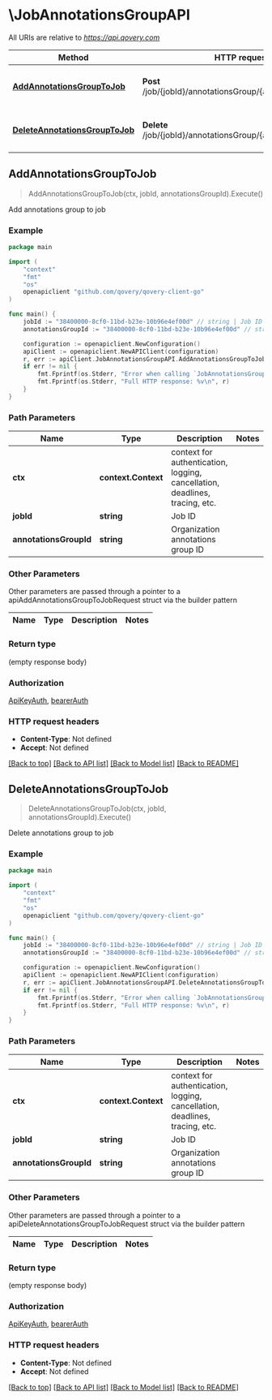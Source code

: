 # \JobAnnotationsGroupAPI

All URIs are relative to *https://api.qovery.com*

Method | HTTP request | Description
------------- | ------------- | -------------
[**AddAnnotationsGroupToJob**](JobAnnotationsGroupAPI.md#AddAnnotationsGroupToJob) | **Post** /job/{jobId}/annotationsGroup/{annotationsGroupId} | Add annotations group to job
[**DeleteAnnotationsGroupToJob**](JobAnnotationsGroupAPI.md#DeleteAnnotationsGroupToJob) | **Delete** /job/{jobId}/annotationsGroup/{annotationsGroupId} | Delete annotations group to job



## AddAnnotationsGroupToJob

> AddAnnotationsGroupToJob(ctx, jobId, annotationsGroupId).Execute()

Add annotations group to job



### Example

```go
package main

import (
    "context"
    "fmt"
    "os"
    openapiclient "github.com/qovery/qovery-client-go"
)

func main() {
    jobId := "38400000-8cf0-11bd-b23e-10b96e4ef00d" // string | Job ID
    annotationsGroupId := "38400000-8cf0-11bd-b23e-10b96e4ef00d" // string | Organization annotations group ID

    configuration := openapiclient.NewConfiguration()
    apiClient := openapiclient.NewAPIClient(configuration)
    r, err := apiClient.JobAnnotationsGroupAPI.AddAnnotationsGroupToJob(context.Background(), jobId, annotationsGroupId).Execute()
    if err != nil {
        fmt.Fprintf(os.Stderr, "Error when calling `JobAnnotationsGroupAPI.AddAnnotationsGroupToJob``: %v\n", err)
        fmt.Fprintf(os.Stderr, "Full HTTP response: %v\n", r)
    }
}
```

### Path Parameters


Name | Type | Description  | Notes
------------- | ------------- | ------------- | -------------
**ctx** | **context.Context** | context for authentication, logging, cancellation, deadlines, tracing, etc.
**jobId** | **string** | Job ID | 
**annotationsGroupId** | **string** | Organization annotations group ID | 

### Other Parameters

Other parameters are passed through a pointer to a apiAddAnnotationsGroupToJobRequest struct via the builder pattern


Name | Type | Description  | Notes
------------- | ------------- | ------------- | -------------



### Return type

 (empty response body)

### Authorization

[ApiKeyAuth](../README.md#ApiKeyAuth), [bearerAuth](../README.md#bearerAuth)

### HTTP request headers

- **Content-Type**: Not defined
- **Accept**: Not defined

[[Back to top]](#) [[Back to API list]](../README.md#documentation-for-api-endpoints)
[[Back to Model list]](../README.md#documentation-for-models)
[[Back to README]](../README.md)


## DeleteAnnotationsGroupToJob

> DeleteAnnotationsGroupToJob(ctx, jobId, annotationsGroupId).Execute()

Delete annotations group to job



### Example

```go
package main

import (
    "context"
    "fmt"
    "os"
    openapiclient "github.com/qovery/qovery-client-go"
)

func main() {
    jobId := "38400000-8cf0-11bd-b23e-10b96e4ef00d" // string | Job ID
    annotationsGroupId := "38400000-8cf0-11bd-b23e-10b96e4ef00d" // string | Organization annotations group ID

    configuration := openapiclient.NewConfiguration()
    apiClient := openapiclient.NewAPIClient(configuration)
    r, err := apiClient.JobAnnotationsGroupAPI.DeleteAnnotationsGroupToJob(context.Background(), jobId, annotationsGroupId).Execute()
    if err != nil {
        fmt.Fprintf(os.Stderr, "Error when calling `JobAnnotationsGroupAPI.DeleteAnnotationsGroupToJob``: %v\n", err)
        fmt.Fprintf(os.Stderr, "Full HTTP response: %v\n", r)
    }
}
```

### Path Parameters


Name | Type | Description  | Notes
------------- | ------------- | ------------- | -------------
**ctx** | **context.Context** | context for authentication, logging, cancellation, deadlines, tracing, etc.
**jobId** | **string** | Job ID | 
**annotationsGroupId** | **string** | Organization annotations group ID | 

### Other Parameters

Other parameters are passed through a pointer to a apiDeleteAnnotationsGroupToJobRequest struct via the builder pattern


Name | Type | Description  | Notes
------------- | ------------- | ------------- | -------------



### Return type

 (empty response body)

### Authorization

[ApiKeyAuth](../README.md#ApiKeyAuth), [bearerAuth](../README.md#bearerAuth)

### HTTP request headers

- **Content-Type**: Not defined
- **Accept**: Not defined

[[Back to top]](#) [[Back to API list]](../README.md#documentation-for-api-endpoints)
[[Back to Model list]](../README.md#documentation-for-models)
[[Back to README]](../README.md)

